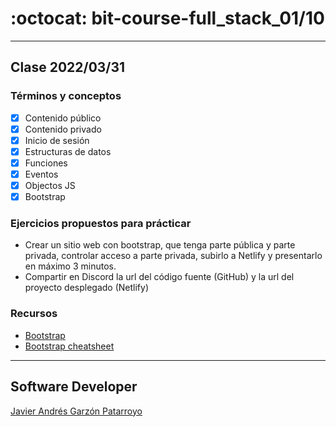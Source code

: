# :octocat: bit-course-full_stack_01/10
- - -
## Clase 2022/03/31
### Términos y conceptos
* [x] Contenido público
* [x] Contenido privado
* [x] Inicio de sesión
* [x] Estructuras de datos
* [x] Funciones
* [x] Eventos
* [x] Objectos JS
* [x] Bootstrap
### Ejercicios propuestos para prácticar
* Crear un sitio web con bootstrap, que tenga parte pública y parte privada, controlar acceso a parte privada, subirlo a Netlify y presentarlo en máximo 3 minutos.
* Compartir en Discord la url del código fuente (GitHub) y la url del proyecto desplegado (Netlify)
### Recursos
* [Bootstrap](https://getbootstrap.com/)
* [Bootstrap cheatsheet](https://bootstrap-cheatsheet.themeselection.com/#form-select)
- - -
## Software Developer
[Javier Andrés Garzón Patarroyo](https://javierandresgp.com)
